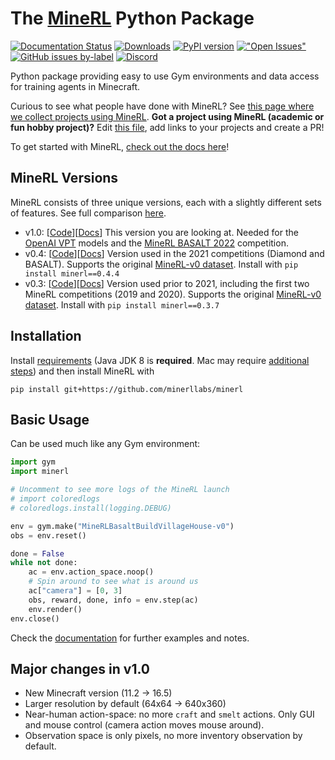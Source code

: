 # The [MineRL](http://minerl.io) Python Package

[![Documentation Status](https://readthedocs.org/projects/minerl/badge/?version=latest)](https://minerl.readthedocs.io/en/latest/?badge=latest)
[![Downloads](https://pepy.tech/badge/minerl)](https://pepy.tech/project/minerl)
[![PyPI version](https://badge.fury.io/py/minerl.svg)](https://badge.fury.io/py/minerl)
[!["Open Issues"](https://img.shields.io/github/issues-raw/minerllabs/minerl.svg)](https://github.com/minerllabs/minerl/issues)
[![GitHub issues by-label](https://img.shields.io/github/issues/minerllabs/minerl/bug.svg?color=red)](https://github.com/minerllabs/minerl/issues?utf8=%E2%9C%93&q=is%3Aissue+is%3Aopen+label%3Abug)
[![Discord](https://img.shields.io/discord/565639094860775436.svg?label=&logo=discord&logoColor=ffffff&color=7389D8&labelColor=6A7EC2)](https://discord.gg/BT9uegr)

Python package providing easy to use Gym environments and data access for training agents in Minecraft.

Curious to see what people have done with MineRL? See [this page where we collect projects using MineRL](https://minerl.readthedocs.io/en/latest/notes/useful-links.html). **Got a project using MineRL (academic or fun hobby project)?** Edit [this file](https://github.com/minerllabs/minerl/blob/dev/docs/source/notes/useful-links.rst), add links to your projects and create a PR!

To get started with MineRL, [check out the docs here](http://minerl.io/docs/)!

## MineRL Versions

MineRL consists of three unique versions, each with a slightly different sets of features. See full comparison [here](https://minerl.readthedocs.io/en/v1.0.0/notes/versions.html).

* v1.0: [[Code](https://github.com/minerllabs/minerl)][[Docs](https://minerl.readthedocs.io/en/latest/)]
  This version you are looking at. Needed for the [OpenAI VPT](https://github.com/openai/Video-Pre-Training) models and the [MineRL BASALT 2022](https://www.aicrowd.com/challenges/neurips-2022-minerl-basalt-competition) competition.
* v0.4: [[Code](https://github.com/minerllabs/minerl/tree/v0.4)][[Docs](https://minerl.readthedocs.io/en/v0.4.4/)]
  Version used in the 2021 competitions (Diamond and BASALT). Supports the original [MineRL-v0 dataset](https://arxiv.org/abs/1907.13440). Install with `pip install minerl==0.4.4`
* v0.3: [[Code](https://github.com/minerllabs/minerl/tree/pypi_0.3.7)][[Docs](https://minerl.readthedocs.io/en/v0.3.7/)]
  Version used prior to 2021, including the first two MineRL competitions (2019 and 2020). Supports the original [MineRL-v0 dataset](https://arxiv.org/abs/1907.13440). Install with `pip install minerl==0.3.7`

## Installation

Install [requirements](https://minerl.readthedocs.io/en/latest/tutorials/index.html) (Java JDK 8 is **required**. Mac may require [additional steps](https://github.com/minerllabs/minerl/issues/659#issuecomment-1306635414)) and then install MineRL with
```
pip install git+https://github.com/minerllabs/minerl
```

## Basic Usage

Can be used much like any Gym environment:

```python
import gym
import minerl

# Uncomment to see more logs of the MineRL launch
# import coloredlogs
# coloredlogs.install(logging.DEBUG)

env = gym.make("MineRLBasaltBuildVillageHouse-v0")
obs = env.reset()

done = False
while not done:
    ac = env.action_space.noop()
    # Spin around to see what is around us
    ac["camera"] = [0, 3]
    obs, reward, done, info = env.step(ac)
    env.render()
env.close()
```

Check the [documentation](https://minerl.readthedocs.io/en/latest) for further examples and notes.

## Major changes in v1.0

- New Minecraft version (11.2 -> 16.5)
- Larger resolution by default (64x64 -> 640x360)
- Near-human action-space: no more `craft` and `smelt` actions. Only GUI and mouse control (camera action moves mouse around).
- Observation space is only pixels, no more inventory observation by default.

